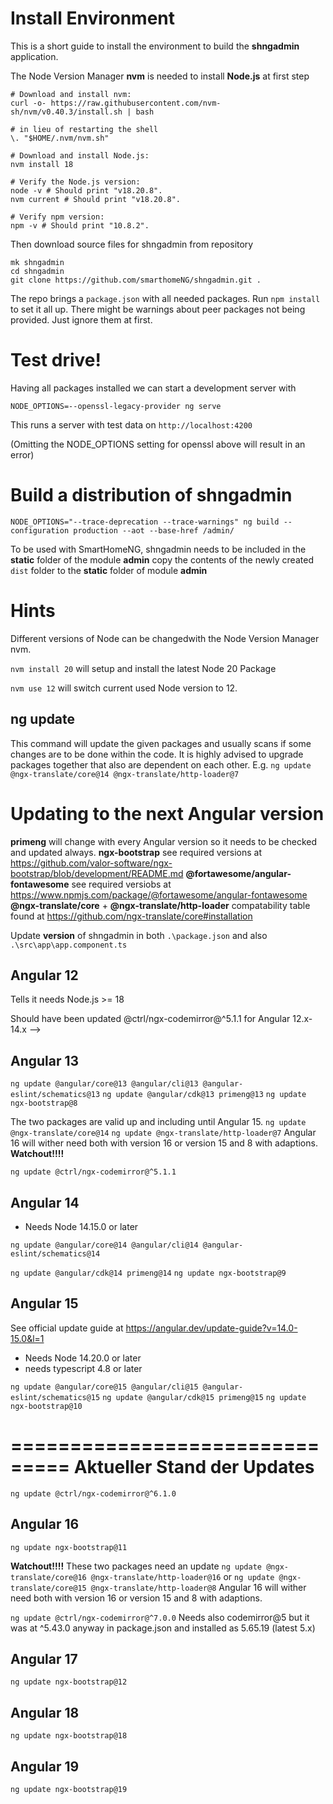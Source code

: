 # Install Environment

This is a short guide to install the environment to build the **shngadmin** application.

The Node Version Manager **nvm** is needed to install **Node.js** at first step

```
# Download and install nvm:
curl -o- https://raw.githubusercontent.com/nvm-sh/nvm/v0.40.3/install.sh | bash

# in lieu of restarting the shell
\. "$HOME/.nvm/nvm.sh"

# Download and install Node.js:
nvm install 18

# Verify the Node.js version:
node -v # Should print "v18.20.8".
nvm current # Should print "v18.20.8".

# Verify npm version:
npm -v # Should print "10.8.2".
```

Then download source files for shngadmin from repository

```
mk shngadmin
cd shngadmin
git clone https://github.com/smarthomeNG/shngadmin.git .
``` 

The repo brings a ``package.json`` with all needed packages. Run ``npm install`` to set it all up.
There might be warnings about peer packages not being provided. Just ignore them at first.

# Test drive!

Having all packages installed we can start a development server with

``NODE_OPTIONS=--openssl-legacy-provider ng serve``

This runs a server with test data on ``http://localhost:4200``

(Omitting the NODE_OPTIONS setting for openssl above will result in an error)


# Build a distribution of shngadmin


``NODE_OPTIONS="--trace-deprecation --trace-warnings" ng build --configuration production --aot --base-href /admin/``

To be used with SmartHomeNG, shngadmin needs to be included in the **static** folder of the module **admin**
copy the contents of the newly created ``dist`` folder to the **static** folder of module **admin**


# Hints

Different versions of Node can be changedwith the Node Version Manager nvm.

``nvm install 20`` will setup and install the latest Node 20 Package

``nvm use 12`` will switch current used Node version to 12.

## ng update <package>

This command will update the given packages and usually scans if some changes are to be done within the code. It is highly advised to upgrade packages together that also are dependent on each other. 
E.g. ``ng update @ngx-translate/core@14 @ngx-translate/http-loader@7``

# Updating to the next Angular version

**primeng** will change with every Angular version so it needs to be checked and updated always.
**ngx-bootstrap** see required versions at https://github.com/valor-software/ngx-bootstrap/blob/development/README.md
**@fortawesome/angular-fontawesome** see required versiobs at https://www.npmjs.com/package/@fortawesome/angular-fontawesome
**@ngx-translate/core** + **@ngx-translate/http-loader** compatability table found at https://github.com/ngx-translate/core#installation

Update **version** of shngadmin in both ``.\package.json`` and also ``.\src\app\app.component.ts``


## Angular 12

Tells it needs Node.js >= 18

Should have been updated @ctrl/ngx-codemirror@^5.1.1 for Angular 12.x-14.x --> 

## Angular 13

``ng update @angular/core@13 @angular/cli@13 @angular-eslint/schematics@13``
``ng update @angular/cdk@13 primeng@13``
``ng update ngx-bootstrap@8``

The two packages are valid up and including until Angular 15.
``ng update @ngx-translate/core@14``
``ng update @ngx-translate/http-loader@7``
Angular 16 will wither need both with version 16 or version 15 and 8 with adaptions. 
**Watchout!!!!**

``ng update @ctrl/ngx-codemirror@^5.1.1``


## Angular 14

- Needs Node 14.15.0 or later

``ng update @angular/core@14 @angular/cli@14 @angular-eslint/schematics@14``

``ng update @angular/cdk@14 primeng@14``
``ng update ngx-bootstrap@9``


## Angular 15

See official update guide at https://angular.dev/update-guide?v=14.0-15.0&l=1

- Needs Node 14.20.0 or later
- needs typescript 4.8 or later

``ng update @angular/core@15 @angular/cli@15 @angular-eslint/schematics@15``
``ng update @angular/cdk@15 primeng@15``
``ng update ngx-bootstrap@10``

===============================
**Aktueller Stand der Updates**
===============================

``ng update @ctrl/ngx-codemirror@^6.1.0``


## Angular 16

``ng update ngx-bootstrap@11``

**Watchout!!!!**
These two packages need an update
``ng update @ngx-translate/core@16 @ngx-translate/http-loader@16``
            or 
``ng update @ngx-translate/core@15 @ngx-translate/http-loader@8``
Angular 16 will wither need both with version 16 or version 15 and 8 with adaptions. 

``ng update @ctrl/ngx-codemirror@^7.0.0``
Needs also codemirror@5 but it was at ^5.43.0 anyway in package.json and installed as 5.65.19 (latest 5.x)

## Angular 17

``ng update ngx-bootstrap@12``

## Angular 18

``ng update ngx-bootstrap@18``

## Angular 19

``ng update ngx-bootstrap@19``

